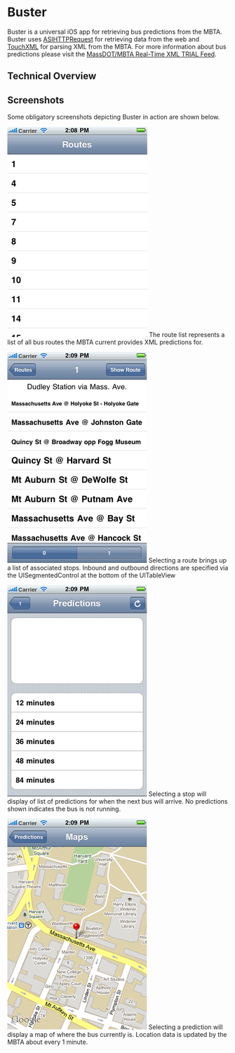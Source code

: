 Buster
======

Buster is a universal iOS app for retrieving bus predictions from the MBTA.  Buster uses [ASIHTTPRequest](http://allseeing-i.com/ASIHTTPRequest/) for retrieving data from the web and [TouchXML](https://github.com/TouchCode/TouchXML) for parsing XML from the MBTA.  For more information about bus predictions please visit the [MassDOT/MBTA Real-Time XML TRIAL Feed](http://www.eot.state.ma.us/developers/realtime/).

Technical Overview
------------------

Screenshots
-----------

Some obligatory screenshots depicting Buster in action are shown below.

![route-list.png](https://github.com/andyshep/Buster/raw/master/docs/images/route-list.png)
The route list represents a list of all bus routes the MBTA current provides XML predictions for.

![stop-list.png](https://github.com/andyshep/Buster/raw/master/docs/images/stop-list.png)
Selecting a route brings up a list of associated stops.  Inbound and outbound directions are specified via the UISegmentedControl at the bottom of the UITableView

![prediction-list.png](https://github.com/andyshep/Buster/raw/master/docs/images/prediction-list.png)
Selecting a stop will display of list of predictions for when the next bus will arrive.  No predictions shown indicates the bus is not running.

![location-view.png](https://github.com/andyshep/Buster/raw/master/docs/images/location-view.png)
Selecting a prediction will display a map of where the bus currently is.  Location data is updated by the MBTA about every 1 minute. 


